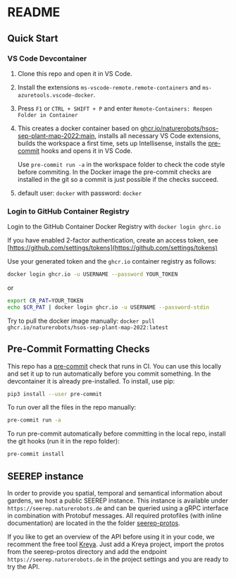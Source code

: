 # README

## Quick Start

### VS Code Devcontainer

1. Clone this repo and open it in VS Code.
2. Install the extensions `ms-vscode-remote.remote-containers` and `ms-azuretools.vscode-docker`.
3. Press `F1` or `CTRL + SHIFT + P` and enter `Remote-Containers: Reopen Folder in Container`
4. This creates a docker container based on
   [ghcr.io/naturerobots/hsos-sep-plant-map-2022:main](https://github.com/naturerobots/HSOS-SEP-PlantMap-2022/pkgs/container/hsos-sep-plant-map-2022),
   installs all necessary VS Code extensions, builds the workspace a first time, sets up
   Intellisense, installs the [pre-commit](#precommit) hooks and opens it in VS Code.

   Use `pre-commit run -a` in the workspace folder to check the code style before commiting. In the Docker image the
   pre-commit checks are installed in the git so a commit is just possible if the checks succeed.

5. default user: `docker` with password: `docker`

### Login to GitHub Container Registry

Login to the GitHub Container Docker Registry with `docker login ghrc.io`

If you have enabled 2-factor authentication, create an access token, see [https://github.com/settings/tokens](https://github.com/settings/tokens)

Use your generated token and the `ghcr.io` container registry as follows:

```bash
docker login ghcr.io -u USERNAME --password YOUR_TOKEN
```

or

```bash
export CR_PAT=YOUR_TOKEN
echo $CR_PAT | docker login ghcr.io -u USERNAME --password-stdin
```

Try to pull the docker image manually: `docker pull ghcr.io/naturerobots/hsos-sep-plant-map-2022:latest`

## Pre-Commit Formatting Checks

This repo has a [pre-commit](https://pre-commit.com/) check that runs in CI. You can use this locally and set it up to
run automatically before you commit something. In the devcontainer it is already pre-installed. To install, use pip:

```bash
pip3 install --user pre-commit
```

To run over all the files in the repo manually:

```bash
pre-commit run -a
```

To run pre-commit automatically before committing in the local repo, install the git hooks (run it in the repo folder):

```bash
pre-commit install
```

## SEEREP instance

In order to provide you spatial, temporal and semantical information about gardens, we host a public SEEREP instance.
This instance is available under `https://seerep.naturerobots.de` and can be queried using a gRPC interface in
combination with Protobuf messages. All required protofiles (with inline documentation) are located in the the folder
[seerep-protos](seerep-protos).

If you like to get an overview of the API before using it in your code, we recomment the free tool [Kreya](https://kreya.app/).
Just add a Kreya project, import the protos from the seerep-protos directory and add the endpoint `https://seerep.naturerobots.de`
in the project settings and you are ready to try the API.
